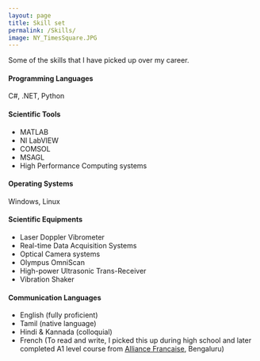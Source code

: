 ```yaml
---
layout: page
title: Skill set
permalink: /Skills/
image: NY_TimesSquare.JPG
---
```


Some of the skills that I have picked up over my career. 

#### Programming Languages

C#, .NET, Python

#### Scientific Tools

- MATLAB
- NI LabVIEW
- COMSOL
- MSAGL
- High Performance Computing systems

#### Operating Systems

Windows, Linux

#### Scientific Equipments

- Laser Doppler Vibrometer
-  Real-time Data Acquisition Systems
-  Optical Camera systems
-  Olympus OmniScan
- High-power Ultrasonic Trans-Receiver
- Vibration Shaker

#### Communication Languages

- English (fully proficient)
- Tamil (native language)
- Hindi & Kannada (colloquial)
- French (To read and write, I picked this up during high school and later completed A1 level course from [Alliance Francaise](http://bangalore.afindia.org/french-classes/), Bengaluru)



